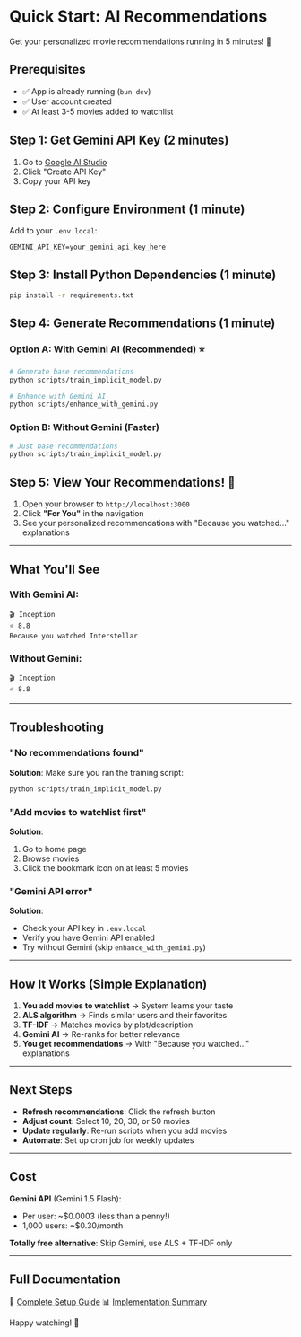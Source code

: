 # Quick Start: AI Recommendations

Get your personalized movie recommendations running in 5 minutes! 🚀

## Prerequisites

- ✅ App is already running (`bun dev`)
- ✅ User account created
- ✅ At least 3-5 movies added to watchlist

## Step 1: Get Gemini API Key (2 minutes)

1. Go to [Google AI Studio](https://makersuite.google.com/app/apikey)
2. Click "Create API Key"
3. Copy your API key

## Step 2: Configure Environment (1 minute)

Add to your `.env.local`:

```env
GEMINI_API_KEY=your_gemini_api_key_here
```

## Step 3: Install Python Dependencies (1 minute)

```bash
pip install -r requirements.txt
```

## Step 4: Generate Recommendations (1 minute)

### Option A: With Gemini AI (Recommended) ⭐

```bash
# Generate base recommendations
python scripts/train_implicit_model.py

# Enhance with Gemini AI
python scripts/enhance_with_gemini.py
```

### Option B: Without Gemini (Faster)

```bash
# Just base recommendations
python scripts/train_implicit_model.py
```

## Step 5: View Your Recommendations! 🎉

1. Open your browser to `http://localhost:3000`
2. Click **"For You"** in the navigation
3. See your personalized recommendations with "Because you watched..." explanations

---

## What You'll See

### With Gemini AI:
```
🎬 Inception
⭐ 8.8
Because you watched Interstellar
```

### Without Gemini:
```
🎬 Inception
⭐ 8.8
```

---

## Troubleshooting

### "No recommendations found"

**Solution**: Make sure you ran the training script:
```bash
python scripts/train_implicit_model.py
```

### "Add movies to watchlist first"

**Solution**:
1. Go to home page
2. Browse movies
3. Click the bookmark icon on at least 5 movies

### "Gemini API error"

**Solution**:
- Check your API key in `.env.local`
- Verify you have Gemini API enabled
- Try without Gemini (skip `enhance_with_gemini.py`)

---

## How It Works (Simple Explanation)

1. **You add movies to watchlist** → System learns your taste
2. **ALS algorithm** → Finds similar users and their favorites
3. **TF-IDF** → Matches movies by plot/description
4. **Gemini AI** → Re-ranks for better relevance
5. **You get recommendations** → With "Because you watched..." explanations

---

## Next Steps

- **Refresh recommendations**: Click the refresh button
- **Adjust count**: Select 10, 20, 30, or 50 movies
- **Update regularly**: Re-run scripts when you add movies
- **Automate**: Set up cron job for weekly updates

---

## Cost

**Gemini API** (Gemini 1.5 Flash):
- Per user: ~$0.0003 (less than a penny!)
- 1,000 users: ~$0.30/month

**Totally free alternative**: Skip Gemini, use ALS + TF-IDF only

---

## Full Documentation

📖 [Complete Setup Guide](AI_RECOMMENDATIONS_SETUP.md)
📊 [Implementation Summary](../IMPLEMENTATION_SUMMARY.md)

Happy watching! 🍿

